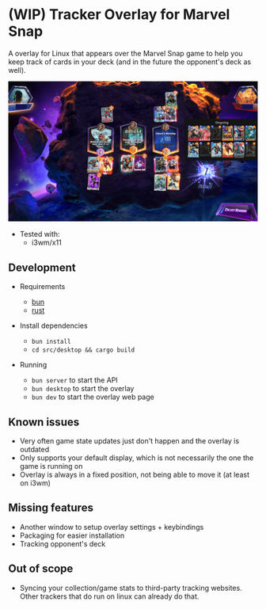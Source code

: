 # (WIP) Tracker Overlay for Marvel Snap

A overlay for Linux that appears over the Marvel Snap game to help you keep track of cards in your deck (and in the future the opponent's deck as well).

![overlay image](images/overlay.png)

- Tested with:
  - i3wm/x11

## Development

- Requirements
  - [bun](https://bun.sh)
  - [rust](https://www.rust-lang.org/tools/install)

- Install dependencies
  - `bun install`
  - `cd src/desktop && cargo build`

- Running
  - `bun server` to start the API
  - `bun desktop` to start the overlay
  - `bun dev` to start the overlay web page

## Known issues

- Very often game state updates just don't happen and the overlay is outdated
- Only supports your default display, which is not necessarily the one the game is running on
- Overlay is always in a fixed position, not being able to move it (at least on i3wm)

## Missing features

- Another window to setup overlay settings + keybindings
- Packaging for easier installation
- Tracking opponent's deck

## Out of scope

- Syncing your collection/game stats to third-party tracking websites. Other trackers that do run on linux can already do that.
